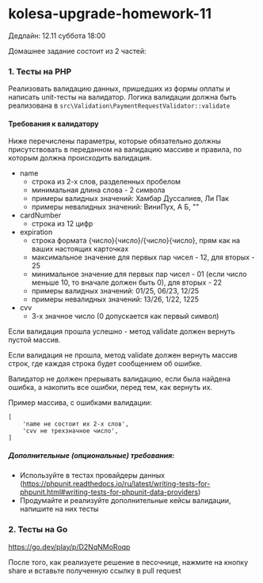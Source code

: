 # kolesa-upgrade-homework-11

Дедлайн: 12.11 суббота 18:00

Домашнее задание состоит из 2 частей:

### 1. Тесты на PHP

Реализовать валидацию данных, пришедших из формы оплаты и написать unit-тесты на валидатор.
Логика валидации должна быть реализована в `src\Validation\PaymentRequestValidator::validate`
#### Требования к валидатору
Ниже перечислены параметры, которые обязательно должны присутствовать в переданном на валидацию массиве и правила, по которым должна происходить валидация.
-  name
    * строка из 2-х слов, разделенных пробелом
    * минимальная длина слова - 2 символа
    * примеры валидных значений: Хамбар Дуссалиев, Ли Пак
    * примеры невалидных значений: ВиниПух, А Б, ""
- cardNumber
  * строка из 12 цифр
- expiration
  * строка формата {число}{число}/{число}{число}, прям как на ваших настоящих карточках
  * максимальное значение для первых пар чисел - 12, для вторых - 25
  * минимальное значение для первых пар чисел - 01 (если число меньше 10, то вначале должен быть 0), для вторых - 22
  * примеры валидных значений: 01/25, 06/23, 12/25
  * примеры невалидных значений: 13/26, 1/22, 1225
- cvv
  * 3-х значное число (0 допускается как первый символ)

Если валидация прошла успешно - метод validate должен вернуть пустой массив. 

Если валидация не прошла, метод validate должен вернуть массив строк, где каждая строка будет сообщением об ошибке. 

Валидатор не должен прерывать валидацию, если была найдена ошибка, а накопить все ошибки, перед тем, как вернуть их.

Пример массива, с ошибками валидации:
```
[
    'name не состоит их 2-х слов',
    'cvv не трехзначное число',
]
```
##### Дополнительные (опциональные) требования:
* Используйте в тестах провайдеры данных (https://phpunit.readthedocs.io/ru/latest/writing-tests-for-phpunit.html#writing-tests-for-phpunit-data-providers)
* Продумайте и реализуйте дополнительные кейсы валидации, напишите на них тесты
### 2. Тесты на Go
https://go.dev/play/p/D2NqNMoRoqp

После того, как реализуете решение в песочнице, нажмите на кнопку share и вставьте полученную ссылку в pull request
